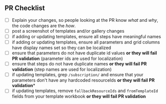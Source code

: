 ## PR Checklist

* [ ] Explain your changes, so people looking at the PR know *what* and *why*, the code changes are the *how*.
* [ ] post a screenshot of templates and/or gallery changes
* [ ] if adding or updating templates, ensure all steps have meaningful names
* [ ] if adding or updating templates, ensure all parameters and grid columns have display names set so they can be localized
* [ ] ensure that parameters do not have duplicate id values __or they will fail PR validation__ (parameter ids are used for localization)
* [ ] ensure that steps do not have duplicate names __or they will fail PR validation__ (step names are used for localization)
* [ ] if updating templates, grep `/subscription/` and ensure that your parameters don't have any hardcoded resourceIds __or they will fail PR validation__*
* [ ] if updating templates, remove `fallbackResourceIds` and `fromTemplateId` fields from your template workbook __or they will fail PR validation__